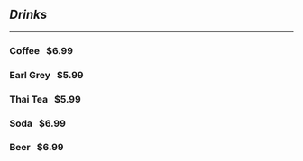 ## _Drinks_

---

### **Coffee** &nbsp; $6.99

### **Earl Grey** &nbsp; $5.99

### **Thai Tea** &nbsp; $5.99

### **Soda** &nbsp; $6.99

### **Beer** &nbsp; $6.99